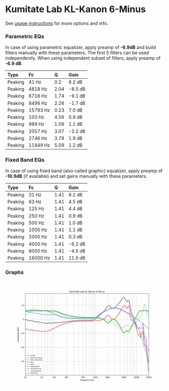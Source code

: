 # Kumitate Lab KL-Kanon 6-Minus
See [usage instructions](https://github.com/jaakkopasanen/AutoEq#usage) for more options and info.

### Parametric EQs
In case of using parametric equalizer, apply preamp of **-6.9dB** and build filters manually
with these parameters. The first 5 filters can be used independently.
When using independent subset of filters, apply preamp of **-6.9 dB**.

| Type    | Fc       |    Q | Gain    |
|:--------|:---------|:-----|:--------|
| Peaking | 41 Hz    | 0.2  | 6.2 dB  |
| Peaking | 4818 Hz  | 2.04 | -8.5 dB |
| Peaking | 6716 Hz  | 1.74 | -9.1 dB |
| Peaking | 8496 Hz  | 2.26 | -1.7 dB |
| Peaking | 15793 Hz | 0.23 | 7.0 dB  |
| Peaking | 103 Hz   | 4.56 | 0.9 dB  |
| Peaking | 989 Hz   | 1.09 | 1.1 dB  |
| Peaking | 2057 Hz  | 3.07 | -3.2 dB |
| Peaking | 2746 Hz  | 3.78 | 1.9 dB  |
| Peaking | 11849 Hz | 5.09 | 1.2 dB  |

### Fixed Band EQs
In case of using fixed band (also called graphic) equalizer, apply preamp of **-10.9dB**
(if available) and set gains manually with these parameters.

| Type    | Fc       |    Q | Gain    |
|:--------|:---------|:-----|:--------|
| Peaking | 31 Hz    | 1.41 | 6.2 dB  |
| Peaking | 63 Hz    | 1.41 | 4.5 dB  |
| Peaking | 125 Hz   | 1.41 | 4.4 dB  |
| Peaking | 250 Hz   | 1.41 | 0.9 dB  |
| Peaking | 500 Hz   | 1.41 | 1.0 dB  |
| Peaking | 1000 Hz  | 1.41 | 1.1 dB  |
| Peaking | 2000 Hz  | 1.41 | 0.3 dB  |
| Peaking | 4000 Hz  | 1.41 | -6.2 dB |
| Peaking | 8000 Hz  | 1.41 | -4.5 dB |
| Peaking | 16000 Hz | 1.41 | 11.0 dB |

### Graphs
![](./Kumitate%20Lab%20KL-Kanon%206-Minus.png)